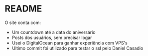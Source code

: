 # README

O site conta com:

- Um countdown até a data do aniversário
- Posts dos usuários, sem precisar logar
- Usei o DigitalOcean para ganhar experiência com VPS's
- Ultimo commit foi utilizado para testar o ssl pelo Daniel Casadio
